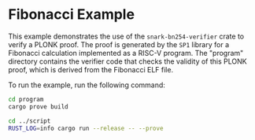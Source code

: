 # Fibonacci Example

This example demonstrates the use of the `snark-bn254-verifier` crate to verify a PLONK proof. The proof is generated by the `SP1` library for a Fibonacci calculation implemented as a RISC-V program. The "program" directory contains the verifier code that checks the validity of this PLONK proof, which is derived from the Fibonacci ELF file.

To run the example, run the following command:
```bash
cd program
cargo prove build

cd ../script
RUST_LOG=info cargo run --release -- --prove              
```